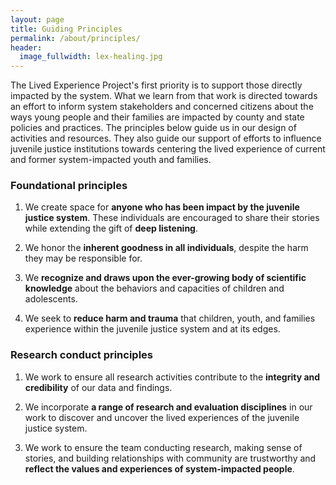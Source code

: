 ```yaml
---
layout: page
title: Guiding Principles
permalink: /about/principles/
header:
  image_fullwidth: lex-healing.jpg
---
```

The Lived Experience Project's first priority is to support those directly impacted by the system. What we learn from that work is directed towards an effort to inform system stakeholders and concerned citizens about the ways young people and their families are impacted by county and state policies and practices. The principles below guide us in our design of activities and resources. They also guide our support of efforts to influence juvenile justice institutions towards centering the lived experience of current and former system-impacted youth and families.

### Foundational principles

1. We create space for **anyone who has been impact by the juvenile justice system**. These individuals are encouraged to share their stories while extending the gift of **deep listening**.

2. We honor the **inherent goodness in all individuals**, despite the harm they may be responsible for.

3. We **recognize and draws upon the ever-growing body of scientific knowledge** about the behaviors and capacities of children and adolescents.

4. We seek to **reduce harm and trauma** that children, youth, and families experience within the juvenile justice system and at its edges.

### Research conduct principles

1. We work to ensure all research activities contribute to the **integrity and credibility** of our data and findings.

2. We incorporate **a range of research and evaluation disciplines** in our work to discover and uncover the lived experiences of the juvenile justice system.

3. We work to ensure the team conducting research, making sense of stories, and building relationships with community are trustworthy and **reflect the values and experiences of system-impacted people**.